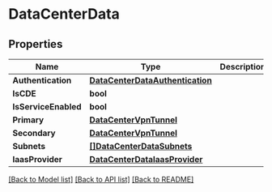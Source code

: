 # DataCenterData

## Properties

Name | Type | Description | Notes
------------ | ------------- | ------------- | -------------
**Authentication** | [**DataCenterDataAuthentication**](data_center_data_authentication.md) |  | [optional] 
**IsCDE** | **bool** |  | [optional] 
**IsServiceEnabled** | **bool** |  | [optional] 
**Primary** | [**DataCenterVpnTunnel**](data_center_vpn_tunnel.md) |  | [optional] 
**Secondary** | [**DataCenterVpnTunnel**](data_center_vpn_tunnel.md) |  | [optional] 
**Subnets** | [**[]DataCenterDataSubnets**](data_center_data_subnets.md) |  | [optional] 
**IaasProvider** | [**DataCenterDataIaasProvider**](data_center_data_iaasProvider.md) |  | [optional] 

[[Back to Model list]](../README.md#documentation-for-models) [[Back to API list]](../README.md#documentation-for-api-endpoints) [[Back to README]](../README.md)


